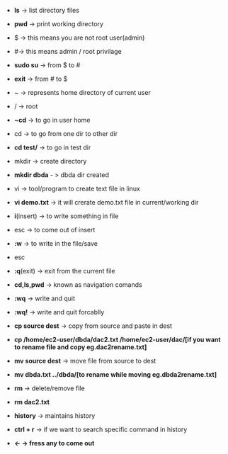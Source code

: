 - **ls** -> list directory files

- **pwd** -> print working directory

- $ -> this means you are not root user(admin)

- #-> this means admin / root privilage

- **sudo su** -> from $ to #

- **exit** -> from # to $

- ~ -> represents home directory of current user

- / -> root

- **~cd** -> to go in user home

- cd -> to go from one dir to other dir

- **cd test/** -> to go in test dir

- mkdir -> create directory

- **mkdir dbda** - > dbda dir created

- vi -> tool/program to create text file in linux

- **vi demo.txt** -> it will crerate demo.txt file in current/working dir

- **i**(insert) -> to write something in file

- esc -> to come out of insert

- **:w** -> to write in the file/save

- esc

- **:q**(exit) -> exit from the current file

- **cd,ls,pwd** -> known as navigation comands

- **:wq** -> write and quit

- **:wq!** -> write and quit forcablly

- **cp source dest** -> copy from source and paste in dest

- **cp   /home/ec2-user/dbda/dac2.txt   /home/ec2-user/dac/[if you want to rename file and copy eg.dac2rename.txt]**

 - **mv  source  dest** -> move file from source to dest
 
 - **mv   dbda.txt   ../dbda/[to rename while moving eg.dbda2rename.txt]**
 
 - **rm   <file path>** -> delete/remove file
 
 - **rm   dac2.txt**
 
 - **history** -> maintains history
 
 - **ctrl + r** -> if we want to search specific command in history
 
 - **<-  -> fress any to come out**
